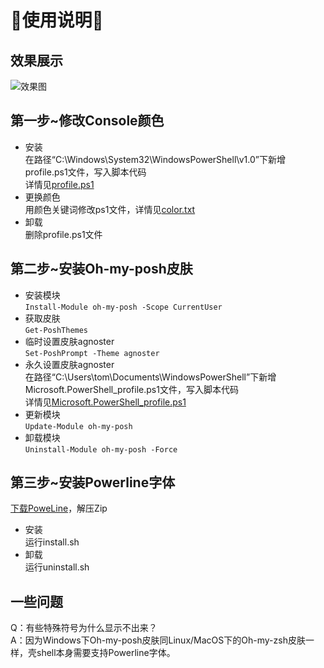 # **🤣使用说明🤣**
## 效果展示
![效果图](https://github.com/leetingjiu/ps1/blob/62a117c44f71747e8d6c6db2df3a49206bbd6481/oh-my-posh.jpg)
## 第一步~修改Console颜色
* 安装<br>
在路径“C:\Windows\System32\WindowsPowerShell\v1.0”下新增profile.ps1文件，写入脚本代码<br>
详情见[profile.ps1](https://github.com/leetingjiu/ps1/blob/0c073da7126fa2703757098eea6422a8f63c96d1/profile.ps1)
* 更换颜色<br>
用颜色关键词修改ps1文件，详情见[color.txt](https://github.com/leetingjiu/ps1/blob/0c073da7126fa2703757098eea6422a8f63c96d1/color.txt)
* 卸载<br>
删除profile.ps1文件
## 第二步~安装Oh-my-posh皮肤
* 安装模块<br>`Install-Module oh-my-posh -Scope CurrentUser`
* 获取皮肤<br>`Get-PoshThemes`
* 临时设置皮肤agnoster<br>`Set-PoshPrompt -Theme agnoster`
* 永久设置皮肤agnoster<br>
在路径“C:\Users\tom\Documents\WindowsPowerShell”下新增Microsoft.PowerShell_profile.ps1文件，写入脚本代码<br>
详情见[Microsoft.PowerShell_profile.ps1](https://github.com/leetingjiu/ps1/blob/0c073da7126fa2703757098eea6422a8f63c96d1/Microsoft.PowerShell_profile.ps1)
* 更新模块<br>
`Update-Module oh-my-posh`
* 卸载模块<br>
`Uninstall-Module oh-my-posh -Force`
## 第三步~安装Powerline字体
[下载PoweLine](https://github.com/powerline/fonts.git)，解压Zip
* 安装<br>
运行install.sh
* 卸载<br>
运行uninstall.sh
## 一些问题
Q：有些特殊符号为什么显示不出来？<br>
A：因为Windows下Oh-my-posh皮肤同Linux/MacOS下的Oh-my-zsh皮肤一样，壳shell本身需要支持Powerline字体。
